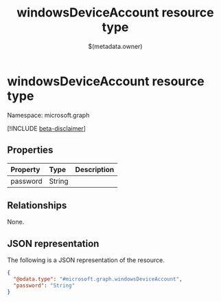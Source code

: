 ﻿---
title: "windowsDeviceAccount resource type"
description: ""
localization_priority: Normal
author: "$(metadata.owner)"
ms.prod: ""
doc_type: "resourcePageType"
---

# windowsDeviceAccount resource type

Namespace: microsoft.graph

[!INCLUDE [beta-disclaimer](../../includes/beta-disclaimer.md)]

## Properties

| Property | Type   | Description |
| :------- | :----- | :---------- |
| password | String |             |

## Relationships

None.

## JSON representation

The following is a JSON representation of the resource.

<!-- {
  "blockType": "resource",
  "@odata.type": "microsoft.graph.windowsDeviceAccount",
}
-->

```json
{
  "@odata.type": "#microsoft.graph.windowsDeviceAccount",
  "password": "String"
}
```